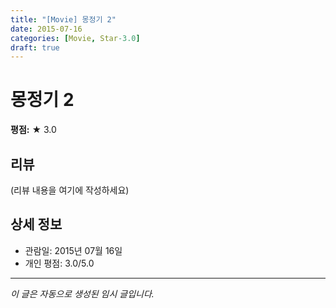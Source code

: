 ```yaml
---
title: "[Movie] 몽정기 2"
date: 2015-07-16
categories: [Movie, Star-3.0]
draft: true
---
```


# 몽정기 2

**평점:** ★ 3.0

## 리뷰

(리뷰 내용을 여기에 작성하세요)

## 상세 정보

- 관람일: 2015년 07월 16일
- 개인 평점: 3.0/5.0

---

*이 글은 자동으로 생성된 임시 글입니다.*
